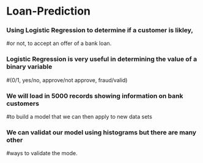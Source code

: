 # Loan-Prediction

### Using Logistic Regression to determine if a customer is likley, 
#or not, to accept an offer of a bank loan.
### Logistic Regression is very useful in determining the value of a binary variable
#(0/1, yes/no, approve/not approve, fraud/valid)
### We will load in 5000 records showing information on bank customers 
#to build a model that we can then apply to new data sets
### We can validat our model using histograms but there are many other
#ways to validate the mode.
